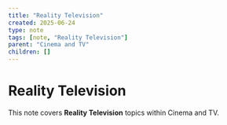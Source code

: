 ```yaml
---
title: "Reality Television"
created: 2025-06-24
type: note
tags: [note, "Reality Television"]
parent: "Cinema and TV"
children: []
---
```


# Reality Television

This note covers **Reality Television** topics within Cinema and TV.
